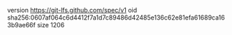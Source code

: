 version https://git-lfs.github.com/spec/v1
oid sha256:0607af064c6d4412f7a1d7c89486d42485e136c62e81efa61689ca163b9ae66f
size 1206
